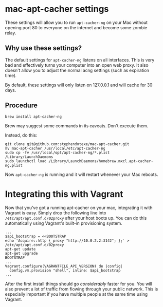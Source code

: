 # mac-apt-cacher settings
These settings will allow you to run `apt-cacher-ng` on your Mac without
opening port 80 to everyone on the internet and become some zombie relay.

## Why use these settings?
The default settings for `apt-cacher-ng` listens on all interfaces. This
is very bad and effectively turns your computer into an open web proxy.
It also doesn't allow you to adjust the normal acng settings (such as
expiration time).

By default, these settings will only listen on 127.0.0.1 and will cache
for 30 days.

## Procedure
```
brew install apt-cacher-ng
```
Brew may suggest some commands in its caveats.  Don't execute them.

Instead, do this:
```
git clone git@github.com:stephendotexe/mac-apt-cacher.git
mv mac-apt-cacher /usr/local/etc/apt-cacher-ng
sudo cp -fv /usr/local/opt/apt-cacher-ng/*.plist /Library/LaunchDaemons
sudo launchctl load /Library/LaunchDaemons/homebrew.mxcl.apt-cacher-ng.plist
```
Now `apt-cacher-ng` is running and it will restart whenever your Mac reboots.

# Integrating this with Vagrant
Now that you've got a running apt-cacher on your mac, integrating it with
Vagrant is easy. Simply drop the following line into
`/etc/apt/apt.conf.d/02proxy` after your host boots up. You can do this
automatically using Vagrant's built-in provisioning system.

```
...
$api_bootstrap = <<BOOTSTRAP
echo 'Acquire::http { proxy "http://10.0.2.2:3142"; };' > /etc/apt/apt.conf.d/02proxy
apt-get update
apt-get upgrade
BOOTSTRAP
...
Vagrant.configure(VAGRANTFILE_API_VERSION) do |config|
  config.vm.provision "shell", inline: $api_bootstrap
...
```

After the first install things should go _considerably_ faster for you. You
will also prevent a lot of traffic from flowing through your public network.
This is especially important if you have multiple people at the same time
using Vagrant.
